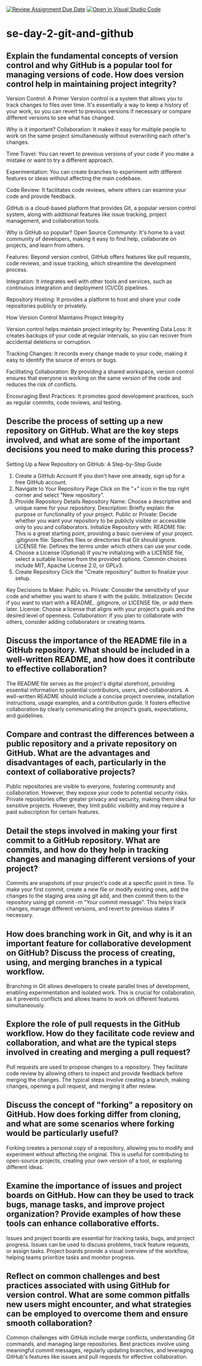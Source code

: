 [![Review Assignment Due Date](https://classroom.github.com/assets/deadline-readme-button-22041afd0340ce965d47ae6ef1cefeee28c7c493a6346c4f15d667ab976d596c.svg)](https://classroom.github.com/a/8wgCKhpZ)
[![Open in Visual Studio Code](https://classroom.github.com/assets/open-in-vscode-2e0aaae1b6195c2367325f4f02e2d04e9abb55f0b24a779b69b11b9e10269abc.svg)](https://classroom.github.com/online_ide?assignment_repo_id=15614048&assignment_repo_type=AssignmentRepo)
# se-day-2-git-and-github
## Explain the fundamental concepts of version control and why GitHub is a popular tool for managing versions of code. How does version control help in maintaining project integrity?

Version Control: A Primer
Version control is a system that allows you to track changes to files over time. It's essentially a way to keep a history of your work, so you can revert to previous versions if necessary or compare different versions to see what has changed.

Why is it important?
Collaboration: It makes it easy for multiple people to work on the same project simultaneously without overwriting each other's changes.

Time Travel: You can revert to previous versions of your code if you make a mistake or want to try a different approach.

Experimentation: You can create branches to experiment with different features or ideas without affecting the main codebase.

Code Review: It facilitates code reviews, where others can examine your code and provide feedback.

GitHub is a cloud-based platform that provides Git, a popular version control system, along with additional features like issue tracking, project management, and collaboration tools.

Why is GitHub so popular?
Open Source Community: It's home to a vast community of developers, making it easy to find help, collaborate on projects, and learn from others.

Features: Beyond version control, GitHub offers features like pull requests, code reviews, and issue tracking, which streamline the development process.

Integration: It integrates well with other tools and services, such as continuous integration and deployment (CI/CD) pipelines.

Repository Hosting: It provides a platform to host and share your code repositories publicly or privately.

How Version Control Maintains Project Integrity

Version control helps maintain project integrity by:
Preventing Data Loss: It creates backups of your code at regular intervals, so you can recover from accidental deletions or corruption.

Tracking Changes: It records every change made to your code, making it easy to identify the source of errors or bugs.

Facilitating Collaboration: By providing a shared workspace, version control ensures that everyone is working on the same version of the code and reduces the risk of conflicts.

Encouraging Best Practices: It promotes good development practices, such as regular commits, code reviews, and testing.

## Describe the process of setting up a new repository on GitHub. What are the key steps involved, and what are some of the important decisions you need to make during this process?
Setting Up a New Repository on GitHub: A Step-by-Step Guide
1. Create a GitHub Account
If you don't have one already, sign up for a free GitHub account.
2. Navigate to Your Repository Page
Click on the "+" icon in the top right corner and select "New repository".
3. Provide Repository Details
Repository Name: Choose a descriptive and unique name for your repository.
Description: Briefly explain the purpose or functionality of your project.
Public or Private: Decide whether you want your repository to be publicly visible or accessible only to you and collaborators.
Initialize Repository with:
README file: This is a great starting point, providing a basic overview of your project.
.gitignore file: Specifies files or directories that Git should ignore.
LICENSE file: Defines the terms under which others can use your code.
4. Choose a License (Optional)
If you're initializing with a LICENSE file, select a suitable license from the provided options. Common choices include MIT, Apache License 2.0, or GPLv3.
5. Create Repository
Click the "Create repository" button to finalize your setup.

Key Decisions to Make:
Public vs. Private: Consider the sensitivity of your code and whether you want to share it with the public.
Initialization: Decide if you want to start with a README, .gitignore, or LICENSE file, or add them later.
License: Choose a license that aligns with your project's goals and the desired level of openness.
Collaboration: If you plan to collaborate with others, consider adding collaborators or creating teams.


## Discuss the importance of the README file in a GitHub repository. What should be included in a well-written README, and how does it contribute to effective collaboration?

The README file serves as the project's digital storefront, providing essential information to potential contributors, users, and collaborators. A well-written README should include a concise project overview, installation instructions, usage examples, and a contribution guide. It fosters effective collaboration by clearly communicating the project's goals, expectations, and guidelines.

## Compare and contrast the differences between a public repository and a private repository on GitHub. What are the advantages and disadvantages of each, particularly in the context of collaborative projects?
Public repositories are visible to everyone, fostering community and collaboration. However, they expose your code to potential security risks. Private repositories offer greater privacy and security, making them ideal for sensitive projects. However, they limit public visibility and may require a paid subscription for certain features.

## Detail the steps involved in making your first commit to a GitHub repository. What are commits, and how do they help in tracking changes and managing different versions of your project?
Commits are snapshots of your project's code at a specific point in time. To make your first commit, create a new file or modify existing ones, add the changes to the staging area using git add, and then commit them to the repository using git commit -m "Your commit message". This helps track changes, manage different versions, and revert to previous states if necessary.

## How does branching work in Git, and why is it an important feature for collaborative development on GitHub? Discuss the process of creating, using, and merging branches in a typical workflow.
Branching in Git allows developers to create parallel lines of development, enabling experimentation and isolated work. This is crucial for collaboration, as it prevents conflicts and allows teams to work on different features simultaneously.

## Explore the role of pull requests in the GitHub workflow. How do they facilitate code review and collaboration, and what are the typical steps involved in creating and merging a pull request?
Pull requests are used to propose changes to a repository. They facilitate code review by allowing others to inspect and provide feedback before merging the changes. The typical steps involve creating a branch, making changes, opening a pull request, and merging it after review.

## Discuss the concept of "forking" a repository on GitHub. How does forking differ from cloning, and what are some scenarios where forking would be particularly useful?
Forking creates a personal copy of a repository, allowing you to modify and experiment without affecting the original. This is useful for contributing to open-source projects, creating your own version of a tool, or exploring different ideas.


## Examine the importance of issues and project boards on GitHub. How can they be used to track bugs, manage tasks, and improve project organization? Provide examples of how these tools can enhance collaborative efforts.
Issues and project boards are essential for tracking tasks, bugs, and project progress. Issues can be used to discuss problems, track feature requests, or assign tasks. Project boards provide a visual overview of the workflow, helping teams prioritize tasks and monitor progress.

## Reflect on common challenges and best practices associated with using GitHub for version control. What are some common pitfalls new users might encounter, and what strategies can be employed to overcome them and ensure smooth collaboration?
Common challenges with GitHub include merge conflicts, understanding Git commands, and managing large repositories. Best practices involve using meaningful commit messages, regularly updating branches, and leveraging GitHub's features like issues and pull requests for effective collaboration.
